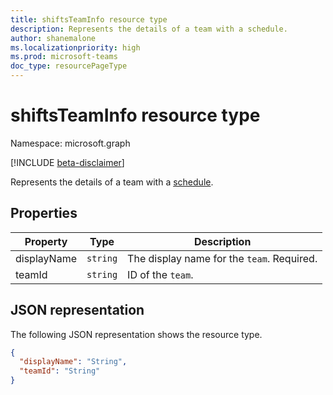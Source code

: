 ```yaml
---
title: shiftsTeamInfo resource type
description: Represents the details of a team with a schedule.
author: shanemalone
ms.localizationpriority: high
ms.prod: microsoft-teams
doc_type: resourcePageType
---
```


# shiftsTeamInfo resource type

Namespace: microsoft.graph

[!INCLUDE [beta-disclaimer](../../includes/beta-disclaimer.md)]

Represents the details of a team with a [schedule](schedule.md).

## Properties

| Property             | Type                          | Description            |
| -------------------- | ----------------------------- | ---------------------- |
| displayName          | `string`                      | The display name for the `team`. Required.      |
| teamId    | `string`                      | ID of the `team`.  

## JSON representation

The following JSON representation shows the resource type.

<!-- {
  "blockType": "resource",
  "@odata.type": "microsoft.graph.shiftsTeamInfo"
}-->

```json
{
  "displayName": "String",
  "teamId": "String"
}
```

<!-- uuid: 8fcb5dbc-d5aa-4681-8e31-b001d5168d79
2015-10-25 14:57:30 UTC -->

<!--
{
  "type": "#page.annotation",
  "description": "shiftsTeamInfo resource",
  "keywords": "",
  "section": "documentation",
  "tocPath": "",
  "suppressions": []
}
-->

